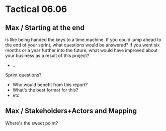 # Tactical 06.06

## Max / Starting at the end 

is like being handed the keys to a time machine. If you could jump ahead to the end of your sprint, what questions would be answered? If you went six months or a year further into the future, what would have improved about your business as a result of this project?

* ...

Sprint questions?

* Who would benefit from this report?
* What's the best format for this?
* etc

## Max / Stakeholders+Actors and Mapping

Where's the sweet point?

